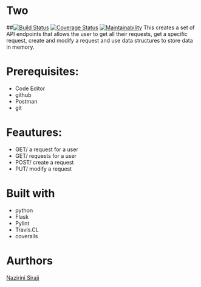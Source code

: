 # Two
##[![Build Status](https://travis-ci.org/hansuMbale/Two.svg?branch=master)](https://travis-ci.org/hansuMbale/Two) [![Coverage Status](https://coveralls.io/repos/github/hansuMbale/Two/badge.svg?branch=master)](https://coveralls.io/github/hansuMbale/Two?branch=master) [![Maintainability](https://api.codeclimate.com/v1/badges/cd1f6611691031dfa11c/maintainability)](https://codeclimate.com/github/hansuMbale/Two/maintainability)
This creates a set of API endpoints that allows the user to get all their requests, get a specific request, create and modify a request and use data structures to store data in memory.

# Prerequisites:
 * Code Editor
 * github
 * Postman
 * git
 
 # Feautures:
* GET/ a request for a user
* GET/ requests for a user
* POST/ create a request
* PUT/ modify a request

# Built with
* python
* Flask
* Pylint
* Travis.CL
* coveralls

# Aurthors
[Nazirini Siraji](https://github.com/hansuMbale/Two)
